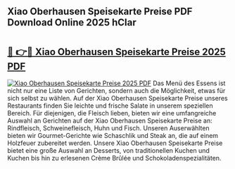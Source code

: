 ## Xiao Oberhausen Speisekarte Preise PDF Download Online 2025 hCIar

# <h2><a href="http://gcat9j.nevu.top/?p=Xiao+Oberhausen+Speisekarte+Preise">🔗 👉🔴 Xiao Oberhausen Speisekarte Preise 2025 PDF</a></h2>

[![Xiao Oberhausen Speisekarte Preise 2025 PDF](https://i.imgur.com/dBaPXMq.png)](http://gcat9j.nevu.top/?p=Xiao+Oberhausen+Speisekarte+Preise)
Das Menü des Essens ist nicht nur eine Liste von Gerichten, sondern auch die Möglichkeit, etwas für sich selbst zu wählen. Auf der Xiao Oberhausen Speisekarte Preise unseres Restaurants finden Sie leichte und frische Salate in unserem speziellen Bereich. Für diejenigen, die Fleisch lieben, bieten wir eine umfangreiche Auswahl an Gerichten auf der Xiao Oberhausen Speisekarte Preise an: Rindfleisch, Schweinefleisch, Huhn und Fisch. Unseren Auserwählten bieten wir Gourmet-Gerichte wie Schaschlik und Steak an, die auf einem Holzfeuer zubereitet werden. Unsere Xiao Oberhausen Speisekarte Preise bietet eine große Auswahl an Desserts, von traditionellen Kuchen und Kuchen bis hin zu erlesenen Crème Brûlée und Schokoladenspezialitäten.
